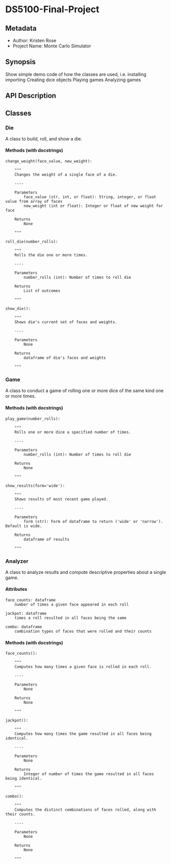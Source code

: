 # DS5100-Final-Project

Metadata
------
* Author: Kristen Rose
* Project Name: Monte Carlo Simulator

Synopsis
------


Show simple demo code of how the classes are used, i.e.
installing
importing
Creating dice objects
Playing games
Analyzing games

API Description
------

## Classes

### Die
     
A class to build, roll, and show a die.
    
#### Methods (with docstrings)

    change_weight(face_value, new_weight):
                
        """
        Changes the weight of a single face of a die.
        
        ----
        
        Parameters
            face_value (str, int, or float): String, integer, or float value from array of faces
            new_weight (int or float): Integer or float of new weight for face
            
        Returns
            None
        
        """
        
    roll_die(number_rolls):
       
        """
        Rolls the die one or more times.
        
        ----
        
        Parameters
            number_rolls (int): Number of times to roll die
            
        Returns
            List of outcomes
        
        """
        
    show_die():
        
        """
        Shows die's current set of faces and weights.
        
        ----
        
        Parameters
            None
            
        Returns
            dataframe of die's faces and weights
        
        """
        
### Game

A class to conduct a game of rolling one or more dice of the same kind one or more times.
    
#### Methods (with docstrings)
    
    play_game(number_rolls):
        
        """
        Rolls one or more dice a specified number of times.
        
        ----
        
        Parameters
            number_rolls (int): Number of times to roll die
            
        Returns
            None
        
        """
        
    show_results(form='wide'):
        
        """
        Shows results of most recent game played.
        
        ----
        
        Parameters
            form (str): Form of dataframe to return ('wide' or 'narrow'). Default is wide. 
            
        Returns
            dataframe of results
        
        """
        
### Analyzer

A class to analyze results and compute descriptive properties about a single game.
     
#### Attributes

    face_counts: dataframe
        number of times a given face appeared in each roll
    
    jackpot: dataframe
        times a roll resulted in all faces being the same
        
    combo: dataframe
        combination types of faces that were rolled and their counts
            
#### Methods (with docstrings)
    
    face_counts():
        
        """
        Computes how many times a given face is rolled in each roll.
        
        ----
        
        Parameters
            None
            
        Returns
            None
        
        """
        
    jackpot():
        
        """
        Computes how many times the game resulted in all faces being identical.
        
        ----
        
        Parameters
            None
            
        Returns
            Integer of number of times the game resulted in all faces being identical.
        
        """
        
    combo():
        
        """
        Computes the distinct combinations of faces rolled, along with their counts.
        
        ----
        
        Parameters
            None
            
        Returns
            None
        
        """


